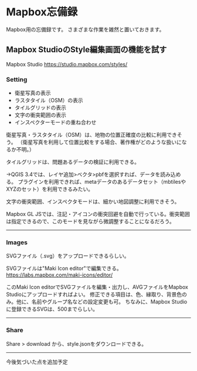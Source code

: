 # Mapbox忘備録
Mapbox用の忘備録です。
さまざまな作業を雑然と置いておきます。

## Mapbox StudioのStyle編集画面の機能を試す

Mapbox Studio
https://studio.mapbox.com/styles/

### Setting

- 衛星写真の表示
- ラスタタイル（OSM）の表示
- タイルグリッドの表示
- 文字の衝突範囲の表示
- インスペクターモードの重ね合わせ

衛星写真・ラスタタイル（OSM）は、地物の位置正確度の比較に利用できそう。
（衛星写真を利用して位置比較をする場合、著作権がどのような扱いになるか不明。）

タイルグリッドは、問題あるデータの検証に利用できる。

→QGIS 3.4では、レイヤ追加>ベクタ>pbfを選択すれば、データを読み込める。
プラグインを利用できれば、metaデータのあるデータセット（mbtilesやXYZのセット）を利用できるみたい。

文字の衝突範囲、インスペクタモードは、細かい地図調整に利用できそう。

Mapbox GL JSでは、注記・アイコンの衝突回避を自動で行っている。衝突範囲は指定できるので、このモードを見ながら微調整することになるだろう。

<hr>

### Images

SVGファイル（.svg）をアップロードできるらしい。

SVGファイルは"Maki Icon editor"で編集できる。
https://labs.mapbox.com/maki-icons/editor/

このMaki Icon editorでSVGファイルを編集・出力し、AVGファイルをMapbox Studioにアップロードすればよい。
修正できる項目は、色、縁取り、背景色のみ。他に、名前やグループ名などの設定変更も可。
ちなみに、Mapbox Studioに登録できるSVGは、500までらしい。

<hr>

### Share

Share > download から、style.jsonをダウンロードできる。

<hr>

今後気づいた点を追加予定



